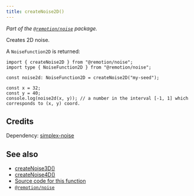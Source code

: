 ```yaml
---
title: createNoise2D()
---
```


_Part of the [`@remotion/noise`](/docs/noise) package._

Creates 2D noise.

A `NoiseFunction2D` is returned:

```tsx twoslash
import { createNoise2D } from "@remotion/noise";
import type { NoiseFunction2D } from "@remotion/noise";

const noise2d: NoiseFunction2D = createNoise2D("my-seed");

const x = 32;
const y = 40;
console.log(noise2d(x, y)); // a number in the interval [-1, 1] which corresponds to (x, y) coord.
```

## Credits

Dependency: [simplex-noise](https://www.npmjs.com/package/simplex-noise)

## See also

- [createNoise3D()](/docs/paths/create-noise-3d)
- [createNoise4D()](/docs/paths/create-noise-4d)
- [Source code for this function](https://github.com/remotion-dev/remotion/blob/main/packages/noise/src/index.ts)
- [`@remotion/noise`](/docs/noise)

